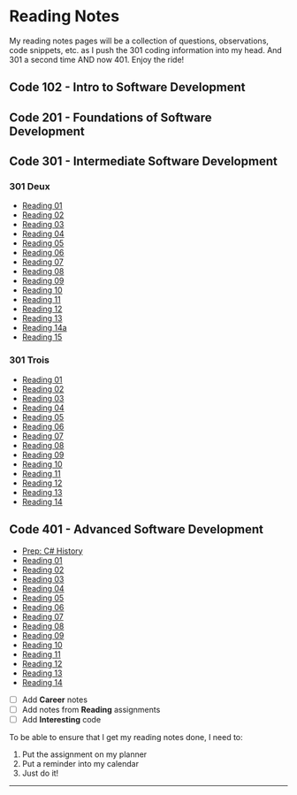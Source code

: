 
# Reading Notes
My reading notes pages will be a collection of questions, observations, code snippets, etc. as I push the 301 coding information into my head.  And 301 a second time AND now 401.  Enjoy the ride!

## Code 102 - Intro to Software Development
## Code 201 - Foundations of Software Development
## Code 301 - Intermediate Software Development
### 301 Deux
- [Reading 01](rl1.md)
- [Reading 02](rl2.md)
- [Reading 03](rl3.md)
- [Reading 04](rl4.md)
- [Reading 05](rl5.md)
- [Reading 06](rl6.md)
- [Reading 07](rl7.md)
- [Reading 08](rl8.md)
- [Reading 09](rl9.md)
- [Reading 10](rl10.md)
- [Reading 11](rl11.md)
- [Reading 12](rl12.md)
- [Reading 13](rl13.md)
- [Reading 14a](rl14a.md)
- [Reading 15](rl15.md)

### 301 Trois
- [Reading 01](1rl.md)
- [Reading 02](2rl.md)
- [Reading 03](3rl.md)
- [Reading 04](4rl.md)
- [Reading 05](5rl.md)
- [Reading 06](6rl.md)
- [Reading 07](7rl.md)
- [Reading 08](8rl.md)
- [Reading 09](9rl.md)
- [Reading 10](10rl.md)
- [Reading 11](11rl.md)
- [Reading 12](12rl.md)
- [Reading 13](13rl.md)
- [Reading 14](14rl.md)


## Code 401 - Advanced Software Development
- [Prep:  C# History](401_preWorkrl.md)
- [Reading 01](401_01rl.md)
- [Reading 02](401_02rl.md)
- [Reading 03](401_03rl.md)
- [Reading 04](401_04rl.md)
- [Reading 05](401_05rl.md)
- [Reading 06](401_06rl.md)
- [Reading 07](401_07rl.md)
- [Reading 08](401_08rl.md)
- [Reading 09](401_09rl.md)
- [Reading 10](401_10rl.md)
- [Reading 11](401_11rl.md)
- [Reading 12](401_12rl.md)
- [Reading 13](401_13rl.md)
- [Reading 14](401_14rl.md)

- [ ] Add **Career** notes
- [ ] Add notes from **Reading** assignments
- [ ] Add **Interesting** code

To be able to ensure that I get my reading notes done, I need to:
1.  Put the assignment on my planner
2.  Put a reminder into my calendar
3.  Just do it!

---

